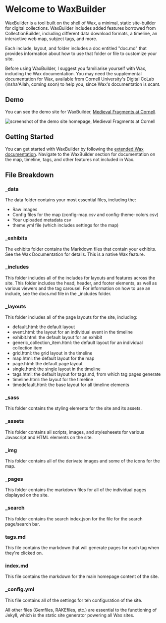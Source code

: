 # Welcome to WaxBuilder
WaxBuilder is a tool built on the shell of Wax, a minimal, static site-builder for digital collections. WaxBuilder includes added features borrowed from CollectionBuilder, including different data download formats, a timeline, an interactive web map, subject tags, and more.

Each include, layout, and folder includes a doc entitled "doc.md" that provides information about how to use that folder or file to customize your site.

Before using WaxBuilder, I suggest you familiarise yourself with Wax, including the Wax documentation. You may need the supplemental documentation for Wax, available from Cornell University's Digital CoLab (insha'Allah, coming soon) to help you, since Wax's documentation is scant.

## Demo
You can see the demo site for WaxBuilder, [Medieval Fragments at Cornell](https://kam535.github.io/medieval-fragments/).

<img src="https://kam535.github.io/waxbuilder/img/medievalfragments.png" alt="screenshot of the demo site homepage, Medieval Fragments at Cornell"/>

## Getting Started
You can get started with WaxBuilder by following the [extended Wax documentation](https://kam535.github.io/wax-documentation/). Navigate to the WaxBuilder section for documentation on the map, timeline, tags, and other features not included in Wax. 

## File Breakdown
### _data
The data folder contains your most essential files, including the:
  - Raw images
  - Config files for the map (config-map.csv and config-theme-colors.csv)
  - Your uploaded metadata csv
  - theme.yml file (which includes settings for the map)

### _exhibits
The exhibits folder contains the Markdown files that contain your exhibits. See the Wax Documentation for details. This is a native Wax feature.

### _includes
This folder includes all of the includes for layouts and features across the site. This folder includes the head, header, and footer elements, as well as various viewers and the tag carousel. For information on how to use an include, see the docs.md file in the _includes folder.

### _layouts
This folder includes all of the page layouts for the site, including:
  - default.html: the default layout
  - event.html: the layout for an individual event in the timeline
  - exhibit.html: the default layout for an exhibit
  - generic_collection_item.html: the default layout for an individual collection item
  - grid.html: the grid layout in the timeline
  - map.html: the default layout for the map
  - page.html: the default page layout
  - single.html: the single layout in the timeline
  - tags.html: the default layout for tags.md, from which tag pages generate
  - timeline.html: the layout for the timeline
  - timedefault.html: the base layout for all timeline elements
    
### _sass
This folder contains the styling elements for the site and its assets.

### _assets
This folder contains all scripts, images, and stylesheeets for various Javascript and HTML elements on the site.

### _img
This folder contains all of the derivate images and some of the icons for the map.

### _pages
This folder contains the markdown files for all of the individual pages displayed on the site.

### _search
This folder contains the search index.json for the file for the search page/search bar.

### tags.md
This file contains the markdown that will generate pages for each tag when they're clicked on.

### index.md
This file contains the markdown for the main homepage content of the site.

### _config.yml
This file contains all of the settings for teh configuration of the site.

All other files (Gemfiles, RAKEfiles, etc.) are essential to the functioning of Jekyll, which is the static site generator powering all Wax sites. 


